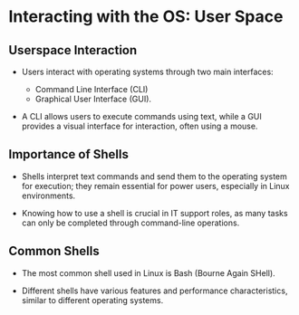 # Interacting with the OS: User Space

## Userspace Interaction

- Users interact with operating systems through two main interfaces: 
    - Command Line Interface (CLI)
    - Graphical User Interface (GUI).

- A CLI allows users to execute commands using text, while a GUI provides a visual interface for interaction, often using a mouse.

## Importance of Shells

- Shells interpret text commands and send them to the operating system for execution; they remain essential for power users, especially in Linux environments.

- Knowing how to use a shell is crucial in IT support roles, as many tasks can only be completed through command-line operations.

## Common Shells

- The most common shell used in Linux is Bash (Bourne Again SHell).

- Different shells have various features and performance characteristics, similar to different operating systems.